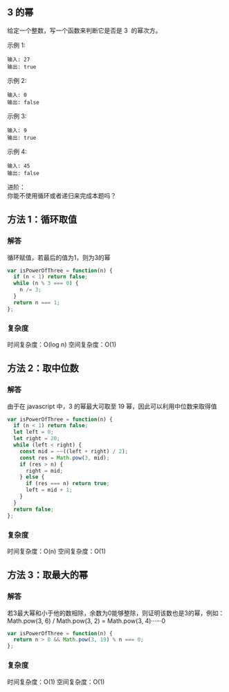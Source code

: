 ## 3 的幂

给定一个整数，写一个函数来判断它是否是 3  的幂次方。

示例 1:

```
输入: 27
输出: true
```

示例 2:

```
输入: 0
输出: false
```

示例 3:

```
输入: 9
输出: true
```

示例 4:

```
输入: 45
输出: false
```

进阶：  
你能不使用循环或者递归来完成本题吗？

## 方法 1：循环取值

### 解答
循环赋值，若最后的值为1，则为3的幂
```javascript
var isPowerOfThree = function(n) {
  if (n < 1) return false;
  while (n % 3 === 0) {
    n /= 3;
  }
  return n === 1;
};
```

### 复杂度
时间复杂度：O(log n)
空间复杂度：O(1)


## 方法 2：取中位数
### 解答
由于在 javascript 中，3 的幂最大可取至 19 幂，因此可以利用中位数来取得值
```javascript
var isPowerOfThree = function(n) {
  if (n < 1) return false;
  let left = 0;
  let right = 20;
  while (left < right) {
    const mid = ~~((left + right) / 2);
    const res = Math.pow(3, mid);
    if (res > n) {
      right = mid;
    } else {
      if (res === n) return true;
      left = mid + 1;
    }
  }
  return false;
};
```

### 复杂度
时间复杂度：O(n)
空间复杂度：O(1)


## 方法 3：取最大的幂
### 解答
若3最大幂和小于他的数相除，余数为0能够整除，则证明该数也是3的幂，例如：
Math.pow(3, 6) / Math.pow(3, 2) = Math.pow(3, 4)······0
```javascript
var isPowerOfThree = function(n) {
  return n > 0 && Math.pow(3, 19) % n === 0;
};
```
### 复杂度
时间复杂度：O(1)
空间复杂度：O(1)